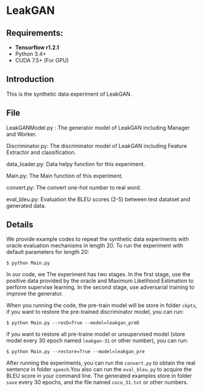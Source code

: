 # LeakGAN

## Requirements:
* **Tensorflow r1.2.1**
* Python 3.4+
* CUDA 7.5+ (For GPU)

## Introduction
This is the synthetic data experiment of LeakGAN.

## File

LeakGANModel.py : The generator model of LeakGAN including Manager and Worker.

Discriminator.py: The discriminator model of LeakGAN including Feature Extractor and classification.

data_loader.py: Data helpy function for this experiment.

Main.py: The Main function of this experiment.

convert.py: The convert one-hot number to real word.

eval_bleu.py: Evaluation the BLEU scores (2-5) between test datatset and generated data.

## Details
We provide example codes to repeat the synthetic data experiments with oracle evaluation mechanisms in length 20.
To run the experiment with default parameters for length 20:
```
$ python Main.py
```

In our code, we
The experiment has two stages. In the first stage, use the positive data provided by the oracle and Maximum Likelihood Estimation to perform supervise learning. In the second stage, use adversarial training to improve the generator.

When you running the code, the pre-train model will be store in folder ``ckpts``, if you want to restore the pre-trained discriminator model, you can run:
```
$ python Main.py --resD=True --model=leakgan_preD
```

if you want to restore all pre-traine model or unsupervised model (store model every 30 epoch named ``leakgan-31`` or other number), you can run:
```
$ python Main.py --restore=True --model=leakgan_pre
```

After running the experiments, you can run the ``convert.py`` to obtain the real sentence in folder ``speech``.You also can run the ``eval_bleu.py`` to acquire the BLEU score in your command line.
The generated examples store in folder ``save`` every 30 epochs, and the file named ``coco_31.txt`` or other numbers.

